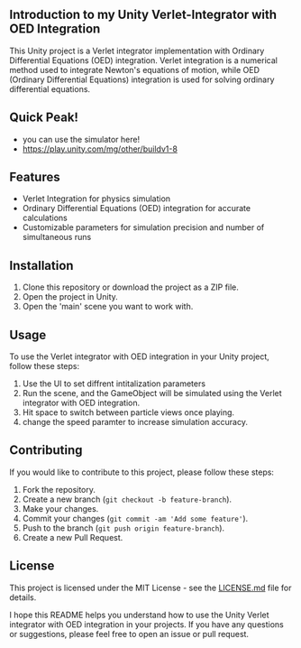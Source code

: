 
## Introduction to my Unity Verlet-Integrator with OED Integration

This Unity project is a Verlet integrator implementation with Ordinary Differential Equations (OED) integration. Verlet integration is a numerical method used to integrate Newton's equations of motion, while OED (Ordinary Differential Equations) integration is used for solving ordinary differential equations.

## Quick Peak!
- you can use the simulator here!
- https://play.unity.com/mg/other/buildv1-8

## Features

- Verlet Integration for physics simulation
- Ordinary Differential Equations (OED) integration for accurate calculations
- Customizable parameters for simulation precision and number of simultaneous runs

## Installation
1. Clone this repository or download the project as a ZIP file.
2. Open the project in Unity.
3. Open the 'main' scene you want to work with.

## Usage
To use the Verlet integrator with OED integration in your Unity project, follow these steps:
1. Use the UI to set diffrent intitalization parameters
2. Run the scene, and the GameObject will be simulated using the Verlet integrator with OED integration.
3. Hit space to switch between particle views once playing.
4. change the speed paramter to increase simulation accuracy.

## Contributing

If you would like to contribute to this project, please follow these steps:

1. Fork the repository.
2. Create a new branch (`git checkout -b feature-branch`).
3. Make your changes.
4. Commit your changes (`git commit -am 'Add some feature'`).
5. Push to the branch (`git push origin feature-branch`).
6. Create a new Pull Request.

## License

This project is licensed under the MIT License - see the [LICENSE.md](LICENSE.md) file for details.

I hope this README helps you understand how to use the Unity Verlet integrator with OED integration in your projects. If you have any questions or suggestions, please feel free to open an issue or pull request.
